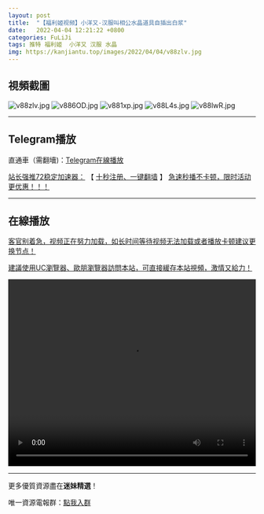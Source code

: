```yaml
---
layout: post
title:  "【福利姬视频】小洋又-汉服叫相公水晶道具自插出白浆"
date:   2022-04-04 12:21:22 +0800
categories: FuLiJi
tags: 推特 福利姬  小洋又 汉服 水晶
img: https://kanjiantu.top/images/2022/04/04/v88zlv.jpg
---
```



## 視頻截圖

![v88zlv.jpg](https://kanjiantu.top/images/2022/04/04/v88zlv.jpg)
![v886OD.jpg](https://kanjiantu.top/images/2022/04/04/v886OD.jpg)
![v881xp.jpg](https://kanjiantu.top/images/2022/04/04/v881xp.jpg)
![v88L4s.jpg](https://kanjiantu.top/images/2022/04/04/v88L4s.jpg)
![v88lwR.jpg](https://kanjiantu.top/images/2022/04/04/v88lwR.jpg)

* * *
## Telegram播放

直通車（需翻墻)：[Telegram在線播放](https://t.me/mimeijingxuan/451)

<u>站长强推72稳定加速器：</u> 【 [十秒注册、一键翻墙](https://72vpn.xyz/#/register?code=mimei) 】
<u>  急速秒播不卡顿，限时活动更优惠！！！</u>
* * *
## 在線播放
<u>客官别着急，视频正在努力加载，如长时间等待视频无法加载或者播放卡顿建议更换节点！</u>

<u>建議使用UC瀏覽器、歐朋瀏覽器訪問本站，可直接緩存本站視頻，激情又給力！</u>
<center><video src="https://cdn.publer.io/uploads/videos/624a6ed9db279713e435d4ee/957c4d0a5711f1a68cb5992e91ae0a58.mp4" width="100%" height="380px" controls="controls"></video></center>


* * *
更多優質資源盡在**迷妹精選**！

唯一資源電報群：[點我入群](https://t.me/mimeijingxuan)


